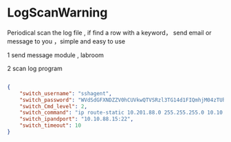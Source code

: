 # LogScanWarning
Periodical scan the log file ,  if  find a row with a keyword，    send  email or message  to you ，simple and easy to use


1   send message module , labroom

2   scan log program


 
```JSON

{
	"switch_username": "sshagent",
	"switch_password": "WVdSdGFXNDZZV0hCUVkwQTVSRzl3TG14d1FIQmhjM04zTUhKaw==",
	"switch_Cmd_level": 2,
	"switch_command": "ip route-static 10.201.88.0 255.255.255.0 10.10.88.129",
	"switch_ipandport": "10.10.88.15:22",
	"switch_timeout": 10
}

```
